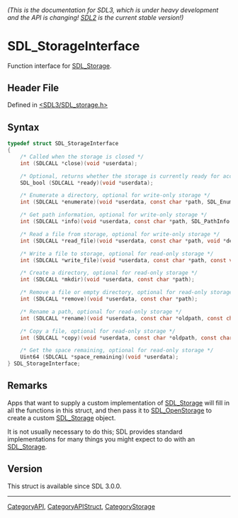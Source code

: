 ###### (This is the documentation for SDL3, which is under heavy development and the API is changing! [SDL2](https://wiki.libsdl.org/SDL2/) is the current stable version!)
# SDL_StorageInterface

Function interface for [SDL_Storage](SDL_Storage).

## Header File

Defined in [<SDL3/SDL_storage.h>](https://github.com/libsdl-org/SDL/blob/main/include/SDL3/SDL_storage.h)

## Syntax

```c
typedef struct SDL_StorageInterface
{
    /* Called when the storage is closed */
    int (SDLCALL *close)(void *userdata);

    /* Optional, returns whether the storage is currently ready for access */
    SDL_bool (SDLCALL *ready)(void *userdata);

    /* Enumerate a directory, optional for write-only storage */
    int (SDLCALL *enumerate)(void *userdata, const char *path, SDL_EnumerateDirectoryCallback callback, void *callback_userdata);

    /* Get path information, optional for write-only storage */
    int (SDLCALL *info)(void *userdata, const char *path, SDL_PathInfo *info);

    /* Read a file from storage, optional for write-only storage */
    int (SDLCALL *read_file)(void *userdata, const char *path, void *destination, Uint64 length);

    /* Write a file to storage, optional for read-only storage */
    int (SDLCALL *write_file)(void *userdata, const char *path, const void *source, Uint64 length);

    /* Create a directory, optional for read-only storage */
    int (SDLCALL *mkdir)(void *userdata, const char *path);

    /* Remove a file or empty directory, optional for read-only storage */
    int (SDLCALL *remove)(void *userdata, const char *path);

    /* Rename a path, optional for read-only storage */
    int (SDLCALL *rename)(void *userdata, const char *oldpath, const char *newpath);

    /* Copy a file, optional for read-only storage */
    int (SDLCALL *copy)(void *userdata, const char *oldpath, const char *newpath);

    /* Get the space remaining, optional for read-only storage */
    Uint64 (SDLCALL *space_remaining)(void *userdata);
} SDL_StorageInterface;
```

## Remarks

Apps that want to supply a custom implementation of
[SDL_Storage](SDL_Storage) will fill in all the functions in this struct,
and then pass it to [SDL_OpenStorage](SDL_OpenStorage) to create a custom
[SDL_Storage](SDL_Storage) object.

It is not usually necessary to do this; SDL provides standard
implementations for many things you might expect to do with an
[SDL_Storage](SDL_Storage).

## Version

This struct is available since SDL 3.0.0.

----
[CategoryAPI](CategoryAPI), [CategoryAPIStruct](CategoryAPIStruct), [CategoryStorage](CategoryStorage)

